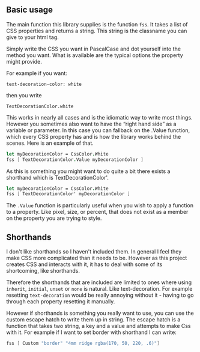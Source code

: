 ## Basic usage

The main function this library supplies is the function `fss`.
It takes a list of CSS properties and returns a string.
This string is the classname you can give to your html tag.

Simply write the CSS you want in PascalCase and dot yourself into the method you want.
What is available are the typical options the property might provide.

For example if you want:
```
text-decoration-color: white
```
then you write
```
TextDecorationColor.white
```

This works in nearly all cases and is the idiomatic way to write most things.
However you sometimes also want to have the “right hand side” as a variable or parameter.
In this case you can fallback on the .Value function, which every CSS property has and is how the library works behind the scenes.
Here is an example of that.

```fsharp
let myDecorationColor = CssColor.White
fss [ TextDecorationColor.Value myDecorationColor ]
```

As this is something you might want to do quite a bit there exists a shorthand which is TextDecorationColor'.
```fsharp
let myDecorationColor = CssColor.White
fss [ TextDecorationColor' myDecorationColor ]
```

The `.Value` function is particularly useful when you wish to apply a function to a property. Like pixel, size, or percent, that does not exist as a member on the property you are trying to style.

## Shorthands

I don't like shorthands so I haven't included them. In general I feel they make CSS more complicated than it needs to be.
However as this project creates CSS and interacts with it, it has to deal with some of its shortcoming, like shorthands.

Therefore the shorthands that are included are limited to ones where using `inherit`, `initial`, `unset` or `none` is natural. Like text-decoration.
For example resetting `text-decoration` would be  really annoying without it - having to go through each property resetting it manually.

However if shorthands is something you really want to use, you can use the custom escape hatch to write them up in string.
The escape hatch is a function that takes two string, a key and a value and attempts to make Css with it.
For example if I want to set border with shorthand I can write:

```fsharp
fss [ Custom "border" "4mm ridge rgba(170, 50, 220, .6)"]
```
